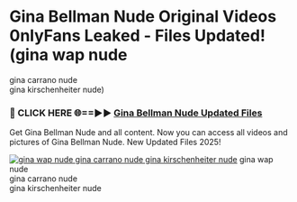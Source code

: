 # Gina Bellman Nude Original Videos 0nlyFans Leaked - Files Updated! (gina wap nude<br>
gina carrano nude<br>
gina kirschenheiter nude)

<h3>🔴 CLICK HERE 🌐==►► <a href="https://tinyurl.com/2p9ay9w9" rel="nofollow">Gina Bellman Nude Updated Files</a></h3>

Get Gina Bellman Nude and all content. Now you can access all videos and pictures of Gina Bellman Nude. New Updated Files 2025!

[![gina wap nude<br>
gina carrano nude<br>
gina kirschenheiter nude](https://i.imgur.com/KQgVmj3.gif)](https://tinyurl.com/2p9ay9w9)
gina wap nude<br>
gina carrano nude<br>
gina kirschenheiter nude